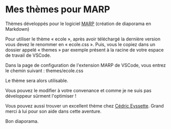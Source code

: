 # Mes thèmes pour MARP

Thèmes développés pour le logiciel [MARP](https://marp.app/) (création de diaporama en Markdown)

Pour utiliser le thème « ecole », après avoir téléchargé la dernière version vous devez le renommer en « ecole.css ».
Puis, vous le copiez dans un dossier appelé « themes » par exemple présent à la racine de votre espace de travail de VSCode.

Dans la page de configuration de l'extension MARP de VSCode, vous entrez le chemin suivant : themes/ecole.css

Le thème sera alors utilisable.

Vous pouvez le modifier à votre convenance et comme je ne suis pas développeur sûrment l'optimiser !

Vous pouvez aussi trouver un excellent thème chez [Cédric Eyssette](https://github.com/eyssette/teaching-theme-for-marp).
Grand merci à lui pour son aide dans cette aventure.

Bon diaporama.
